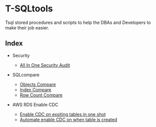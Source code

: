 # T-SQLtools
Tsql stored procedures and scripts to help the DBAs and Developers to make their job easier.

## Index
* Security
	* [All In One Security Audit](https://github.com/SqlAdmin/tsqltools/blob/master/Security%20Audit/tsqltools_AllInOneSecurityAudit.sql)

* SQLcompare
	* [Objects Compare](https://github.com/SqlAdmin/tsqltools/blob/master/SQLCompare/TsqlTools-SQLcompare-ObjectsCompare.sql)
	* [Index Compare](https://github.com/SqlAdmin/tsqltools/blob/master/SQLCompare/TsqlTools-SQLcompare-IndexCompare.sql)
    * [Row Count Compare](https://github.com/SqlAdmin/tsqltools/blob/master/SQLCompare/TsqlTools-SQLcompare-RowsCompare.sql)

* AWS RDS Enable CDC
	* [Enable CDC on exsiting tables in one shot](https://github.com/SqlAdmin/tsqltools/blob/master/AWS%20RDS/sp_add_cdc.sql)
	* [Automate enable CDC on when table is created](https://github.com/SqlAdmin/tsqltools/blob/master/AWS%20RDS/sp_auto_cdc.sql)